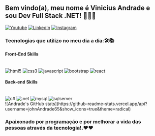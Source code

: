## Bem vindo(a), meu nome é Vinicius Andrade e sou Dev Full Stack .NET! 👨🏻‍💻

[![Youtube](https://img.shields.io/badge/YouTube-FF0000?style=for-the-badge&logo=youtube&logoColor=white)](https://www.youtube.com/channel/UCloS88_0JuBdMgKxJAAcwUQ/featured)
[![LinkedIn](https://img.shields.io/badge/LinkedIn-0077B5?style=for-the-badge&logo=linkedin&logoColor=white)](https://www.linkedin.com/in/vinicius-andrade-ab5706229/)
[![Instagram](https://img.shields.io/badge/Instagram-E4405F?style=for-the-badge&logo=instagram&logoColor=white)](https://www.instagram.com/_andradevinicius65/)

### Tecnologias que utilizo no meu dia a dia:🛠📚
<h4>Front-End Skills</h4>
<div style="display: inline_block"><br/>
  <img align="center" alt="html5" src="https://img.shields.io/badge/HTML5-E34F26?style=for-the-badge&logo=html5&logoColor=white"/>
  <img align="center" alt="css3" src="https://img.shields.io/badge/CSS3-1572B6?style=for-the-badge&logo=css3&logoColor=white"/>
  <img align="center" alt="javascript" src="https://img.shields.io/badge/JavaScript-F7DF1E?style=for-the-badge&logo=javascript&logoColor=black"/>
  <img align="center" alt="bootstrap" src="https://img.shields.io/badge/Bootstrap-563D7C?style=for-the-badge&logo=bootstrap&logoColor=white"/>
  <img align="center" alt="react" src="https://img.shields.io/badge/React-20232A?style=for-the-badge&logo=react&logoColor=61DAFB"/>
</div>
<h4>Back-end Skills</h4>
<div style="display: inline_block"><br/>
  <img align="center" alt="c#" src="https://img.shields.io/badge/C%23-239120?style=for-the-badge&logo=c-sharp&logoColor=white"/>
  <img align="center" alt=".net" src="https://img.shields.io/badge/.NET-5C2D91?style=for-the-badge&logo=.net&logoColor=white"/>
  <img align="center" alt="mysql" src="https://img.shields.io/badge/MySQL-00000F?style=for-the-badge&logo=mysql&logoColor=white"/>
  <img align="center" alt="sqlserver" src="https://img.shields.io/badge/Microsoft_SQL_Server-CC2927?style=for-the-badge&logo=microsoft-sql-server&logoColor=white"/>
</div>
</hr>
![Andrade's GitHub stats](https://github-readme-stats.vercel.app/api?username=johnAndrade65&show_icons=true&theme=radical)

### Apaixonado por programação e por melhorar a vida das pessoas através da tecnologia!.❤❤

